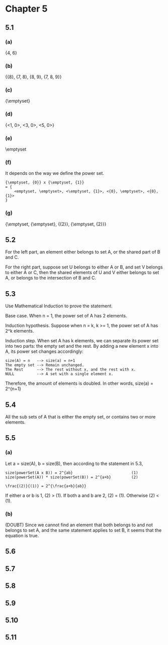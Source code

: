 # Chapter 5

## 5.1

### (a)

{4, 6}

### (b)

{{8}, {7, 8}, {8, 9}, {7, 8, 9}}

### (c)

{\emptyset}

### (d)

{<1, 0>, <3, 0>, <5, 0>}

### (e)

\emptyset

### (f)

It depends on the way we define the power set.

    {\emptyset, {0}} x {\emptyset, {1}}
    = {
        <emptyset, \emptyset>, <\emptyset, {1}>, <{0}, \emptyset>, <{0}, {1}>
    }

### (g)

{\emptyset, {\emptyset}, {{2}}, {\emptyset, {2}}}

## 5.2

For the left part, an element either belongs to set A, or the shared part of B and C.

For the right part, suppose set U belongs to either A or B, and set V belongs to either A or C, then the shared elements of U and V either belongs to set A, or belongs to the intersection of B and C.

## 5.3

Use Mathematical Induction to prove the statement.

Base case. When n = 1, the power set of A has 2 elements.

Induction hypothesis. Suppose when n = k, k >= 1, the power set of A has 2^k elements.

Induction step. When set A has k elements, we can separate its power set into two parts: the empty set and the rest. By adding a new element x into A, its power set changes accordingly:

    size(A) = n   --> size(a) = n+1
    The empty set --> Remain unchanged.
    The Rest      --> The rest without x, and the rest with x.
    NULL          --> A set with a single element x.

Therefore, the amount of elements is doubled. In other words, size(a) = 2^{n+1}

## 5.4

All the sub sets of A that is either the empty set, or contains two or more elements.

## 5.5

### (a)

Let a = size(A), b = size(B), then according to the statement in 5.3,

    size(powerSet(A x B)) = 2^{ab}                          (1)
    size(powerSet(A)) * size(powerSet(B)) = 2^{a+b}         (2)

    \frac{(2)}{(1)} = 2^{\frac{a+b}{ab}}

If either a or b is 1, (2) > (1). If both a and b are 2, (2) = (1). Otherwise (2) < (1).

### (b)

(DOUBT) Since we cannot find an element that both belongs to and not belongs to set A, and the same statement applies to set B, it seems that the equation is true.

## 5.6



## 5.7



## 5.8



## 5.9



## 5.10



## 5.11


